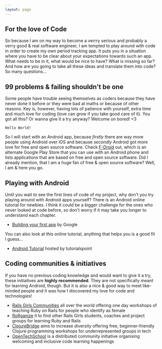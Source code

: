 ```yaml
---
layout: page
---
```


## For the love of Code

So because I am on my way to become a verrry serious and probably a verry good & real software engineer, I am tempted to play around with code in order to create my own period tracking app. It puts you in a situation where you have to be clear about your expectations towards such an app. What needs to be in it, what would be nice to have? What is missing so far? And how are you going to take all these ideas and translate them into code? So many questions...

## 99 problems & failing shouldn't be one

Some people have trouble seeing themselves as coders because they have never done it before or they were bad at maths or because of other reasons.
Key is, however, having lots of patience with yourself, extra time and much love for coding (love can grow if you take good care of it). You got all this? Or wanna give it a try anyway? Welcome on bored! <3
```
Hello World!
```
So I will start with an Android app, because *firstly* there are way more people using Android over iOS and because *secondly* Android got more love for free and open source software. Check [F-Droid](https://f-droid.org/) out, which is an alternate Google Play Store that you can use with an Android phone and lists applications that are based on free and open source software. Did I already mention, that I am a huge fan of free & open source software? Well, I am & here you go.

## Playing with Android

Until you wait to see the first lines of code of my project, why don't you try playing around with Android apps yourself? There is an Android online tutorial for newbies. I think it could be a bigger challenge for the ones who never looked at code before, so don't worry if it may take you longer to understand each chapter.
*   [Building your first app](https://developer.android.com/training/basics/firstapp/index.html) by Google

You can also look at this online tutorial, anything that helps you is a good fit I guess...
*   [Android Tutorial](https://www.tutorialspoint.com/android/) hosted by tutorialspoint

## Coding communities & initiatives

If you have no previous coding knowledge and would want to give it a try, these initiatives are **highly recommended**. They are not specifically meant for learning Android, though. But it is also a nice & good way to meet like-minded people and it was how I discovered my love for code and technologies!
*   [Rails Girls Communities](http://railsgirls.com) all over the world offering one day workshops of teaching Ruby on Rails for people who identify as female
*   [RoRganize](https://rorganize.it/) it to find other Rails Girls students, coaches and project groups for learning Ruby and Rails
*   [ClojureBridge](http://www.clojurebridge.org/) aims to increase diversity offering free, beginner-friendly Clojure programming workshops for underrepresented groups in tech
*   [OpenTechSchool](http://www.opentechschool.org/) is a distributed community initiative organising welcoming and inclusive code learning happenings
